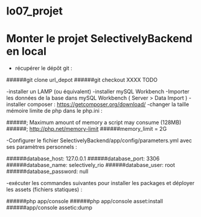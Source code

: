 # lo07_projet

Monter le projet SelectivelyBackend en local
==

- récupérer le dépôt git :

######git clone url_depot
######git checkout XXXX TODO

-installer un LAMP (ou équivalent)
-installer mySQL Workbench
-Importer les données de la base dans mySQL Workbench ( Server > Data Import )
-installer composer : https://getcomposer.org/download/
-changer la taille mémoire limite de php dans le php.ini :

######; Maximum amount of memory a script may consume (128MB)
######; http://php.net/memory-limit
######memory_limit = 2G

-Configurer le fichier SelectivelyBackend/app/config/parameters.yml avec ses paramètres personnels :

######database_host: 127.0.0.1
######database_port: 3306
######database_name: selectively_rio
######database_user: root
######database_password: null

-exécuter les commandes suivantes pour installer les packages et déployer les assets (fichiers statiques) :

######php app/console
######php app/console asset:install
######app/console assetic:dump
